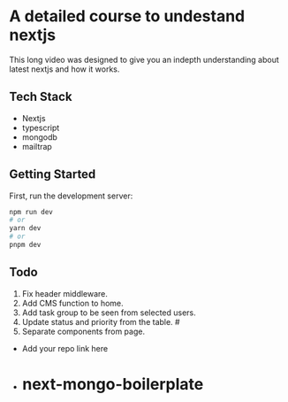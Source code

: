 # A detailed course to undestand nextjs

This long video was designed to give you an indepth understanding about latest nextjs and how it works. 

## Tech Stack
- Nextjs
- typescript
- mongodb
- mailtrap

## Getting Started

First, run the development server:

```bash
npm run dev
# or
yarn dev
# or
pnpm dev
```

## Todo

1. Fix header middleware.
2. Add CMS function to home.
3. Add task group to be seen from selected users.
4. Update status and priority from the table. #
5. Separate components from page.

- Add your repo link here
- # next-mongo-boilerplate
